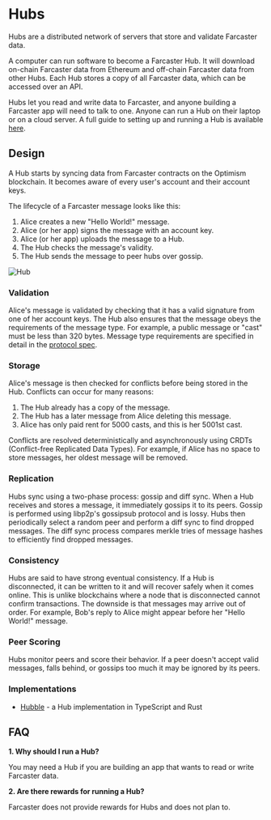 # Hubs

Hubs are a distributed network of servers that store and validate Farcaster data.

A computer can run software to become a Farcaster Hub. It will download on-chain Farcaster data from Ethereum and off-chain Farcaster data from other Hubs. Each Hub stores a copy of all Farcaster data, which can be accessed over an API.

Hubs let you read and write data to Farcaster, and anyone building a Farcaster app will need to talk to one. Anyone can run a Hub on their laptop or on a cloud server. A full guide to setting up and running a Hub is available [here](https://www.thehubble.xyz).

## Design

A Hub starts by syncing data from Farcaster contracts on the Optimism blockchain. It becomes aware of every user's account and their account keys.

The lifecycle of a Farcaster message looks like this:

1. Alice creates a new "Hello World!" message.
2. Alice (or her app) signs the message with an account key.
3. Alice (or her app) uploads the message to a Hub.
4. The Hub checks the message's validity.
5. The Hub sends the message to peer hubs over gossip.

![Hub](/assets/hub.png)

### Validation

Alice's message is validated by checking that it has a valid signature from one of her account keys. The Hub also ensures that the message obeys the requirements of the message type. For example, a public message or "cast" must be less than 320 bytes. Message type requirements are specified in detail in the [protocol spec](https://github.com/farcasterxyz/protocol/blob/main/docs/SPECIFICATION.md).

### Storage

Alice's message is then checked for conflicts before being stored in the Hub. Conflicts can occur for many reasons:

1. The Hub already has a copy of the message.
2. The Hub has a later message from Alice deleting this message.
3. Alice has only paid rent for 5000 casts, and this is her 5001st cast.

Conflicts are resolved deterministically and asynchronously using CRDTs (Conflict-free Replicated Data Types). For example, if Alice has no space to store messages, her oldest message will be removed.

### Replication

Hubs sync using a two-phase process: gossip and diff sync. When a Hub receives and stores a message, it immediately gossips it to its peers. Gossip is performed using libp2p's gossipsub protocol and is lossy. Hubs then periodically select a random peer and perform a diff sync to find dropped messages. The diff sync process compares merkle tries of message hashes to efficiently find dropped messages.

### Consistency

Hubs are said to have strong eventual consistency. If a Hub is disconnected, it can be written to it and will recover safely when it comes online. This is unlike blockchains where a node that is disconnected cannot confirm transactions. The downside is that messages may arrive out of order. For example, Bob's reply to Alice might appear before her "Hello World!" message.

### Peer Scoring

Hubs monitor peers and score their behavior. If a peer doesn't accept valid messages, falls behind, or gossips too much it may be ignored by its peers.

### Implementations

- [Hubble](https://www.thehubble.xyz) - a Hub implementation in TypeScript and Rust

## FAQ

**1. Why should I run a Hub?**

You may need a Hub if you are building an app that wants to read or write Farcaster data.

**2. Are there rewards for running a Hub?**

Farcaster does not provide rewards for Hubs and does not plan to.
